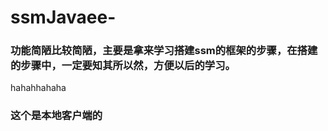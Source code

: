 # ssmJavaee-

### 功能简陋比较简陋，主要是拿来学习搭建ssm的框架的步骤，在搭建的步骤中，一定要知其所以然，方便以后的学习。




hahahhahaha



### 这个是本地客户端的
